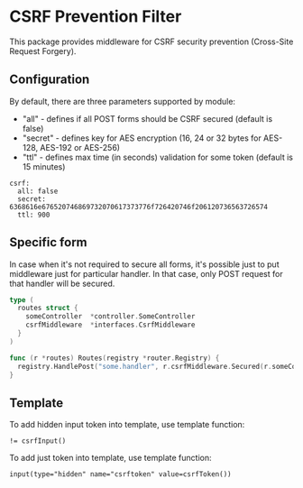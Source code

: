 # CSRF Prevention Filter

This package provides middleware for CSRF security prevention (Cross-Site Request Forgery).

## Configuration

By default, there are three parameters supported by module:
* "all" - defines if all POST forms should be CSRF secured (default is false)
* "secret" - defines key for AES encryption (16, 24 or 32 bytes for AES-128, AES-192 or AES-256)
* "ttl" - defines max time (in seconds) validation for some token (default is 15 minutes)

```
csrf:
  all: false
  secret: 6368616e676520746869732070617373776f726420746f206120736563726574
  ttl: 900
```

## Specific form

In case when it's not required to secure all forms, it's possible just to put
middleware just for particular handler. In that case, only POST request for that handler will
be secured.

```go
type (
  routes struct {
    someController  *controller.SomeController
    csrfMiddleware  *interfaces.CsrfMiddleware
  }
)

func (r *routes) Routes(registry *router.Registry) {
  registry.HandlePost("some.handler", r.csrfMiddleware.Secured(r.someController.Handler))
}
```

## Template

To add hidden input token into template, use template function:

```
!= csrfInput()
```

To add just token into template, use template function:

```
input(type="hidden" name="csrftoken" value=csrfToken())
```
